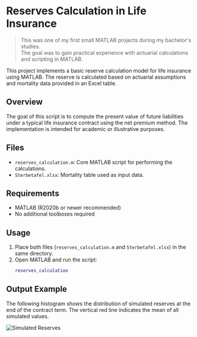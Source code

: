 # Reserves Calculation in Life Insurance

> This was one of my first small MATLAB projects during my bachelor's studies.  
> The goal was to gain practical experience with actuarial calculations and scripting in MATLAB.

This project implements a basic reserve calculation model for life insurance using MATLAB. The reserve is calculated based on actuarial assumptions and mortality data provided in an Excel table.


## Overview

The goal of this script is to compute the present value of future liabilities under a typical life insurance contract using the net premium method. The implementation is intended for academic or illustrative purposes.

## Files

- `reserves_calculation.m`: Core MATLAB script for performing the calculations.
- `Sterbetafel.xlsx`: Mortality table used as input data.

## Requirements

- MATLAB (R2020b or newer recommended)
- No additional toolboxes required

## Usage

1. Place both files (`reserves_calculation.m` and `Sterbetafel.xlsx`) in the same directory.
2. Open MATLAB and run the script:
   ```matlab
   reserves_calculation

## Output Example

The following histogram shows the distribution of simulated reserves at the end of the contract term. The vertical red line indicates the mean of all simulated values.

![Simulated Reserves](Reserves_Life_Insurance/reserves_output.png)

